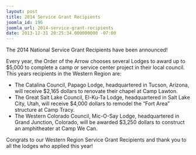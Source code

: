 ```yaml
---
layout: post
title: 2014 Service Grant Recipients
joomla_id: 196
joomla_url: 2014-service-grant-recipients
date: 2013-12-31 20:25:34.000000000 -07:00
---
```


The 2014 National Service Grant Recipients have been announced!

<!--more-->

Every year, the Order of the Arrow chooses several Lodges to award up to $5,000 to complete a camp or service center project in their local council. This years recipients in the Western Region are:
* The Catalina Council, Papago Lodge, headquartered in Tucson, Arizona, will receive $2,165 dollars to renovate their chapel at Camp Lawton.
* The Great Salt Lake Council, El-Ku-Ta Lodge, headquartered in Salt Lake City, Utah, will receive $4,000 dollars to remodel the “Fort Area” structure at Camp Tracy.
* The Western Colorado Council, Mic-O-Say Lodge, headquartered in Grand Junction, Colorado, will be awarded $3,250 dollars to construct an amphitheater at Camp We Can.

Congrats to our Western Region Service Grant Recipients and thank you to all the lodges who applied this year!